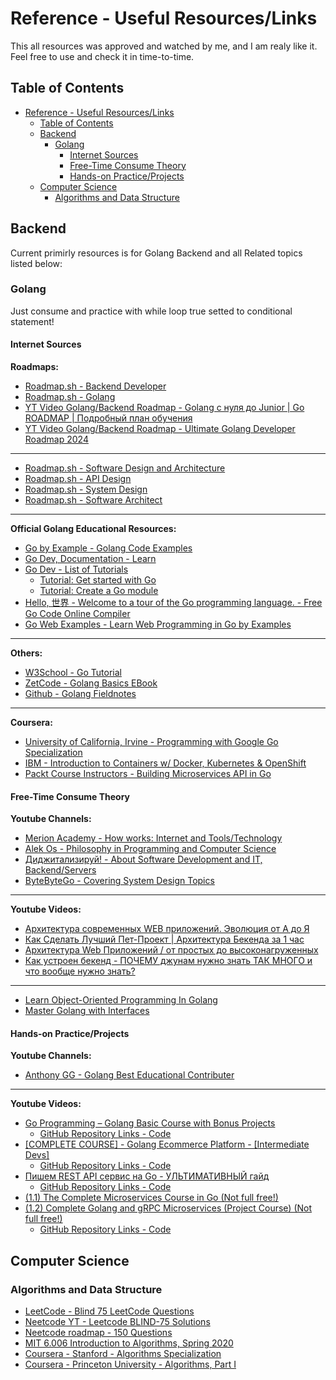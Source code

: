 # Reference - Useful Resources/Links

This all resources was approved and watched by me, and I am realy like it. Feel free to use and check it in time-to-time.

## Table of Contents

- [Reference - Useful Resources/Links](#reference---useful-resourceslinks)
  - [Table of Contents](#table-of-contents)
  - [Backend](#backend)
    - [Golang](#golang)
      - [Internet Sources](#internet-sources)
      - [Free-Time Consume Theory](#free-time-consume-theory)
      - [Hands-on Practice/Projects](#hands-on-practiceprojects)
  - [Computer Science](#computer-science)
    - [Algorithms and Data Structure](#algorithms-and-data-structure)

## Backend

Current primirly resources is for Golang Backend and all Related topics listed below:

### Golang

Just consume and practice with while loop true setted to conditional statement!

#### Internet Sources

**Roadmaps:**

- [Roadmap.sh - Backend Developer](https://roadmap.sh/backend)
- [Roadmap.sh - Golang](https://roadmap.sh/golang)
- [YT Video Golang/Backend Roadmap - Golang с нуля до Junior | Go ROADMAP | Подробный план обучения](https://youtu.be/WNkswOmYlvI?si=0YA0apkeBDSNuKcu)
- [YT Video Golang/Backend Roadmap - Ultimate Golang Developer Roadmap 2024](https://youtu.be/wJ6JP22YOUk?si=XWPeqvoi3X1gNblJ)

---

- [Roadmap.sh - Software Design and Architecture](https://roadmap.sh/software-design-architecture)
- [Roadmap.sh - API Design](https://roadmap.sh/api-design)
- [Roadmap.sh - System Design](https://roadmap.sh/system-design)
- [Roadmap.sh - Software Architect](https://roadmap.sh/software-architect)

---

**Official Golang Educational Resources:**

- [Go by Example - Golang Code Examples](https://gobyexample.com/)
- [Go Dev, Documentation - Learn](https://go.dev/learn/)
- [Go Dev - List of Tutorials](https://go.dev/doc/tutorial/)
    - [Tutorial: Get started with Go](https://go.dev/doc/tutorial/getting-started)
    - [Tutorial: Create a Go module](https://go.dev/doc/tutorial/create-module)
- [Hello, 世界 - Welcome to a tour of the Go programming language. - Free Go Code Online Compiler](https://go.dev/tour/welcome/1)
- [Go Web Examples - Learn Web Programming in Go by Examples](https://gowebexamples.com/)

---

**Others:**

- [W3School - Go Tutorial](https://www.w3schools.com/go/go_getting_started.php)
- [ZetCode - Golang Basics EBook](https://zetcode.com/golang/basics/)
- [Github - Golang Fieldnotes](https://github.com/vbd/Fieldnotes/blob/main/golang.md)

---

**Coursera:**

- [University of California, Irvine - Programming with Google Go Specialization](https://www.coursera.org/programs/university-39-thvlc/specializations/google-golang?source=search)
- [IBM - Introduction to Containers w/ Docker, Kubernetes & OpenShift](https://www.coursera.org/learn/ibm-containers-docker-kubernetes-openshift?specialization=devops-and-software-engineering)
- [Packt Course Instructors - Building Microservices API in Go](https://www.coursera.org/programs/university-39-thvlc/learn/packt-building-microservices-api-in-go-bq6wv)

#### Free-Time Consume Theory

**Youtube Channels:**

- [Merion Academy - How works: Internet and Tools/Technology](https://www.youtube.com/@merionacademy/videos)
- [Alek Os - Philosophy in Programming and Computer Science](https://www.youtube.com/@AlekOS/videos)
- [Диджитализируй! - About Software Development and IT, Backend/Servers](https://www.youtube.com/@t0digital)
- [ByteByteGo - Covering System Design Topics](https://www.youtube.com/@ByteByteGo/videos)

---

**Youtube Videos:**

- [Архитектура современных WEB приложений. Эволюция от А до Я](https://youtu.be/S0e_5a2WB60?si=7D-rVO2y43byLALZ)
- [Как Сделать Лучший Пет-Проект | Архитектура Бекенда за 1 час](https://youtu.be/8j29aAbtYWo?si=J1PbCSH5IB9nvxUW)
- [Архитектура Web Приложений / от простых до высоконагруженных](https://youtu.be/9mZmc6a0tmM?si=gM62nlZvFw89TWF0)
- [Как устроен бекенд - ПОЧЕМУ джунам нужно знать ТАК МНОГО и что вообще нужно знать?](https://youtu.be/cwti7BuWZ0c?si=KtJBaiHFeE9pYkD5)

---

- [Learn Object-Oriented Programming In Golang](https://youtu.be/6JcPRFEENVs?si=F5eHOeqJ_UhA46Hi)
- [Master Golang with Interfaces](https://youtu.be/IbXSEGB8LRs?si=pTegolBsaXttAkR0)

#### Hands-on Practice/Projects

**Youtube Channels:**

- [Anthony GG - Golang Best Educational Contributer](https://www.youtube.com/@anthonygg_)

---

**Youtube Videos:**

- [Go Programming – Golang Basic Course with Bonus Projects](https://youtu.be/un6ZyFkqFKo?si=YbRA29sdeq1mvM-f)
    - [GitHub Repository Links - Code](https://github.com/bootdotdev/fcc-learn-golang-assets)
- [[COMPLETE COURSE] - Golang Ecommerce Platform - [Intermediate Devs]](https://youtube.com/playlist?list=PL5dTjWUk_cPaf5uSEmr8ilR-GtO6s7QJJ&si=2_IvOs756PnFDi_W)
    - [GitHub Repository Links - Code](https://github.com/AkhilSharma90/go-ecommerce-project)
- [Пишем REST API сервис на Go - УЛЬТИМАТИВНЫЙ гайд](https://youtu.be/rCJvW2xgnk0?si=IJs0TkQsZVIOkuN4)
    - [GitHub Repository Links - Code](https://github.com/GolangLessons/url-shortener)
- [(1.1) The Complete Microservices Course in Go (Not full free!)](https://youtu.be/KdnxzgSNLTU?si=iO3QB0rOg5M6vicC)
- [(1.2) Complete Golang and gRPC Microservices (Project Course) (Not full free!)](https://youtu.be/ea_4Ug5WWYE?si=v4AE80V4oYUNdQ-D)
    - [GitHub Repository Links - Code](https://github.com/sikozonpc/oms)

## Computer Science

### Algorithms and Data Structure

- [LeetCode - Blind 75 LeetCode Questions](https://leetcode.com/discuss/general-discussion/460599/blind-75-leetcode-questions)
- [Neetcode YT - Leetcode BLIND-75 Solutions](https://youtube.com/playlist?list=PLot-Xpze53ldVwtstag2TL4HQhAnC8ATf&si=D4JS6fXUn2hp6DXx)
- [Neetcode roadmap - 150 Questions](https://neetcode.io/roadmap)
- [MIT 6.006 Introduction to Algorithms, Spring 2020](https://youtube.com/playlist?list=PLUl4u3cNGP63EdVPNLG3ToM6LaEUuStEY&si=9WMX-lwsyGQ4que6)
- [Coursera - Stanford - Algorithms Specialization](https://www.coursera.org/specializations/algorithms?msockid=04a6d597ae76673832cac111afaf66c8)
- [Coursera - Princeton University - Algorithms, Part I](https://www.coursera.org/learn/algorithms-part1?msockid=04a6d597ae76673832cac111afaf66c8)
